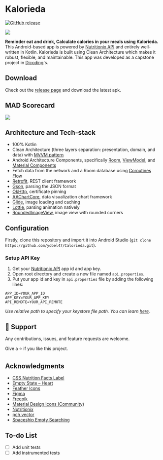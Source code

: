 # Kalorieda

[![GitHub release][release-shield]][release-url]

<a><img src="https://i.imgur.com/M5vLCyZ.png" /></a>

**Reminder eat and drink, Calculate calories in your meals using Kalorieda.** This Android-based app is powered by [Nutritionix API](https://developer.nutritionix.com/) and entirely well-written in Kotlin. Kalorieda is built using Clean Architecture which makes it robust, flexible, and maintainable. This app was developed as a capstone project in [Dicoding](https://www.dicoding.com)'s.

## Download
Check out the [release page](https://github.com/yobel47/Calorieda/releases) and download the latest apk.

## MAD Scorecard
<a><img src="https://i.ibb.co/mh8nQd1/summary.png" /></a>

## Architecture and Tech-stack
- 100% Kotlin
- Clean Architecture (three layers separation: presentation, domain, and data) with [MVVM pattern](https://developer.android.com/jetpack/guide#recommended-app-arch)
- Android Architecture Components, specifically [Room](https://developer.android.com/topic/libraries/architecture/room), [ViewModel](https://developer.android.com/topic/libraries/architecture/viewmodel), and [Material Components](https://material.io/develop/android)
- Fetch data from the network and a Room database using [Coroutines Flow](https://developer.android.com/kotlin/coroutines)
- [Retrofit](https://github.com/square/retrofit), REST client framework
- [Gson](https://github.com/google/gson), parsing the JSON format
- [OkHttp](https://github.com/square/okhttp), certificate pinning
- [AAChartCore](https://github.com/AAChartModel/AAChartCore-Kotlin), data visualization chart framework
- [Glide](https://github.com/bumptech/glide), image loading and caching
- [Lottie](https://github.com/airbnb/lottie-android), parsing animation natively
- [RoundedImageView](https://github.com/vinc3m1/RoundedImageView), image view with rounded corners

## Configuration
Firstly, clone this repository and import it into Android Studio (`git clone https://github.com/yobel47/Calorieda.git`).

### Setup API Key
1. Get your [Nutritionix API](https://developer.nutritionix.com/) app id and app key.
2. Open root directory and create a new file named `api.properties`.
3. Put your app id and key in `api.properties` file by adding the following lines:
```
APP_ID=YOUR_APP_ID
APP_KEY=YOUR_APP_KEY
API_REMOTE=YOUR_API_REMOTE
```
*Use relative path to specify your keystore file path. You can learn [here](https://networkencyclopedia.com/relative-path/).*

## 🤝 Support
Any contributions, issues, and feature requests are welcome.

Give a ⭐️ if you like this project.

## Acknowledgments
- [CSS Nutrition Facts Label](https://jsfiddle.net/thL6j/)
- [Empty State – Heart](https://lottiefiles.com/46771-empty-state-heart)
- [Feather Icons](https://www.figma.com/community/plugin/744047966581015514/Feather-Icons)
- [Figma](https://www.figma.com)
- [Freepik](https://www.freepik.com)
- [Material Design Icons (Community)](https://www.figma.com/community/plugin/775671607185029020/Material-Design-Icons-(Community))
- [Nutritionix](https://www.nutritionix.com/)
- [pch.vector](https://www.freepik.com/pch-vector)
- [Spaceship Empty Searching](https://lottiefiles.com/4011-spaceship-empty-searching)

## To-do List
- [ ] Add unit tests
- [ ] Add instrumented tests

[release-shield]: https://img.shields.io/github/v/release/yobel47/Calorieda?include_prereleases&style=for-the-badge
[release-url]: https://github.com/yobel47/Calorieda/releases
